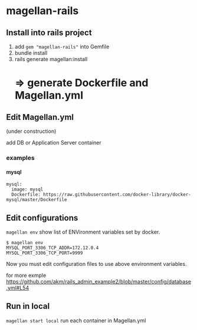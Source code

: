 #  magellan-rails

## Install into rails project

1. add `gem "magellan-rails"` into Gemfile
2. bundle install
3. rails generate magellan:install
   # => generate Dockerfile and Magellan.yml



## Edit Magellan.yml

(under construction)

add DB or Application Server container


### examples

#### mysql

```
mysql:
  image: mysql
  Dockerfile: https://raw.githubusercontent.com/docker-library/docker-mysql/master/Dockerfile
```




## Edit configurations

`magellan env` show list of ENVironment variables set by docker.

```
$ magellan env
MYSQL_PORT_3306_TCP_ADDR=172.12.0.4
MYSQL_PORT_3306_TCP_PORT=9999
```

Now you must edit configuration files to use above environment variables.

for more exmple https://github.com/akm/rails_admin_example2/blob/master/config/database.yml#L54





## Run in local

`magellan start local` run each container in Magellan.yml
